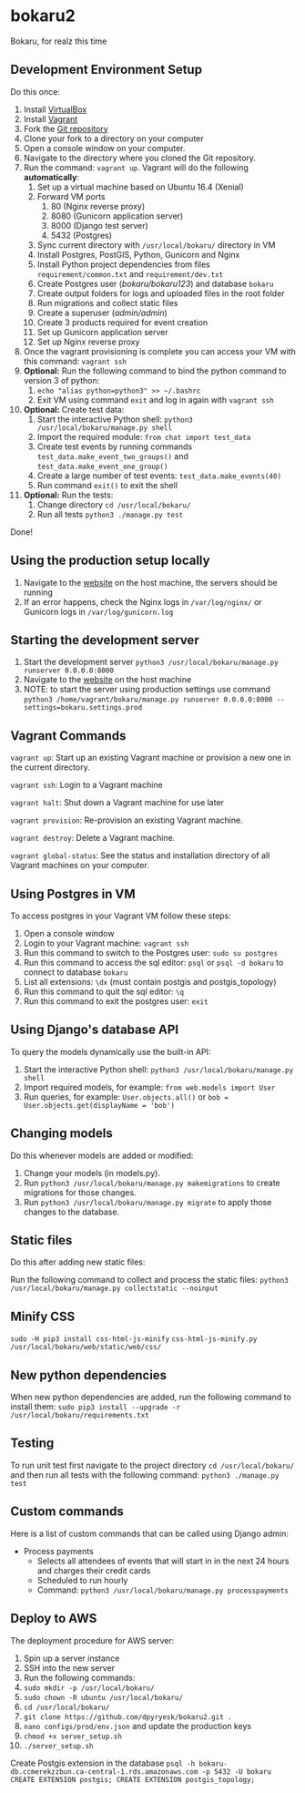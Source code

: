 bokaru2
=======
Bokaru, for realz this time

Development Environment Setup
-----------------------------
Do this once:

1. Install [VirtualBox](https://www.virtualbox.org/)
2. Install [Vagrant](https://www.vagrantup.com/)
3. Fork the [Git repository](https://github.com/metriclabs/bokaru2)
4. Clone your fork to a directory on your computer
5. Open a console window on your computer.
6. Navigate to the directory where you cloned the Git repository.
7. Run the command: `vagrant up`. Vagrant will do the following **automatically**:
    1. Set up a virtual machine based on Ubuntu 16.4 (Xenial)
    2. Forward VM ports
        1. 80 (Nginx reverse proxy)
        2. 8080 (Gunicorn application server)
        3. 8000 (Django test server)
        4. 5432 (Postgres)
    3. Sync current directory with `/usr/local/bokaru/` directory in VM
    4. Install Postgres, PostGIS, Python, Gunicorn and Nginx
    5. Install Python project dependencies from files `requirement/common.txt` and `requirement/dev.txt`
    6. Create Postgres user (*bokaru/bokaru123*) and database `bokaru`
    7. Create output folders for logs and uploaded files in the root folder
    8. Run migrations and collect static files
    9. Create a superuser (*admin/admin*)
    10. Create 3 products required for event creation
    11. Set up Gunicorn application server
    12. Set up Nginx reverse proxy
8. Once the vagrant provisioning is complete you can access your VM with this command: `vagrant ssh`
9. **Optional:** Run the following command to bind the python command to version 3 of python:
    1. `echo "alias python=python3" >> ~/.bashrc`
    2. Exit VM using command `exit` and log in again with `vagrant ssh`
10. **Optional:** Create test data:
    1. Start the interactive Python shell: `python3 /usr/local/bokaru/manage.py shell`
    2. Import the required module: `from chat import test_data`
    3. Create test events by running commands `test_data.make_event_two_groups()` and `test_data.make_event_one_group()`
    4. Create a large number of test events: `test_data.make_events(40)`
    5. Run command `exit()` to exit the shell
11. **Optional:** Run the tests:
    1. Change directory `cd /usr/local/bokaru/`
    2. Run all tests `python3 ./manage.py test`

Done!

Using the production setup locally
----------------------------------
1. Navigate to the [website](http://localhost/) on the host machine, the servers should be running
2. If an error happens, check the Nginx logs in `/var/log/nginx/` or Gunicorn logs in `/var/log/gunicorn.log`

Starting the development server
-------------------------------
1. Start the development server `python3 /usr/local/bokaru/manage.py runserver 0.0.0.0:8000`
2. Navigate to the [website](http://localhost:8000/) on the host machine
3. NOTE: to start the server using production settings use command `python3 /home/vagrant/bokaru/manage.py runserver 0.0.0.0:8000 --settings=bokaru.settings.prod`

Vagrant Commands
----------------
`vagrant up`: Start up an existing Vagrant machine or provision a new one in the current directory.

`vagrant ssh`: Login to a Vagrant machine

`vagrant halt`: Shut down a Vagrant machine for use later

`vagrant provision`: Re-provision an existing Vagrant machine.

`vagrant destroy`: Delete a Vagrant machine.

`vagrant global-status`: See the status and installation directory of all Vagrant machines on your computer.

Using Postgres in VM
--------------------
To access postgres in your Vagrant VM follow these steps:

1. Open a console window
2. Login to your Vagrant machine: `vagrant ssh`
3. Run this command to switch to the Postgres user: `sudo su postgres`
4. Run this command to access the sql editor: `psql` or `psql -d bokaru` to connect to database `bokaru`
5. List all extensions: `\dx` (must contain postgis and postgis_topology)
6. Run this command to quit the sql editor: `\q`
7. Run this command to exit the postgres user: `exit`

Using Django's database API
---------------------------
To query the models dynamically use the built-in API:

1. Start the interactive Python shell: `python3 /usr/local/bokaru/manage.py shell`
2. Import required models, for example: `from web.models import User`
3. Run queries, for example: `User.objects.all()` or `bob = User.objects.get(displayName = 'bob')`

Changing models
---------------
Do this whenever models are added or modified:

1. Change your models (in models.py).
2. Run `python3 /usr/local/bokaru/manage.py makemigrations` to create migrations for those changes.
3. Run `python3 /usr/local/bokaru/manage.py migrate` to apply those changes to the database.

Static files
------------
Do this after adding new static files:

Run the following command to collect and process the static files: `python3 /usr/local/bokaru/manage.py collectstatic --noinput`

Minify CSS
----------
`sudo -H pip3 install css-html-js-minify`
`css-html-js-minify.py /usr/local/bokaru/web/static/web/css/`

New python dependencies
-----------------------
When new python dependencies are added, run the following command to install them: `sudo pip3 install --upgrade -r /usr/local/bokaru/requirements.txt`

Testing
-------
To run unit test first navigate to the project directory `cd /usr/local/bokaru/` and then run all tests with the following command:
`python3 ./manage.py test`

Custom commands
---------------
Here is a list of custom commands that can be called using Django admin:
* Process payments
  * Selects all attendees of events that will start in in the next 24 hours and charges their credit cards
  * Scheduled to run hourly
  * Command: `python3 /usr/local/bokaru/manage.py processpayments`
  
Deploy to AWS
-------------
The deployment procedure for AWS server:
1. Spin up a server instance
2. SSH into the new server
3. Run the following commands:
  1. `sudo mkdir -p /usr/local/bokaru/`
  2. `sudo chown -R ubuntu /usr/local/bokaru/`
  3. `cd /usr/local/bokaru/`
  4. `git clone https://github.com/dpyryesk/bokaru2.git .`
  5. `nano configs/prod/env.json` and update the production keys
  6. `chmod +x server_setup.sh`
  7. `./server_setup.sh`


Create Postgis extension in the database
`psql -h bokaru-db.ccmerekzzbun.ca-central-1.rds.amazonaws.com -p 5432 -U bokaru`
`CREATE EXTENSION postgis; CREATE EXTENSION postgis_topology;`
